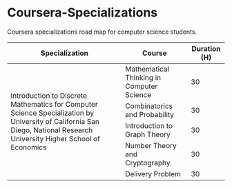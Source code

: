 # Coursera-Specializations
Coursera specializations road map for computer science students.

<table>
  <thead>
    <tr> <th>Specialization</th> <th>Course</th> <th>Duration (H)</th> </tr>
  </thead>
  <tbody>
    <tr>
            <td rowspan=5>Introduction to Discrete Mathematics for Computer Science Specialization by University of California San Diego, National Research University Higher School of Economics
</td>
            <td>Mathematical Thinking in Computer Science</td>      <td>30</td>
    </tr>
    <tr>
            <td>Combinatorics and Probability</td>                  <td>30</td>
    </tr>
    <tr>
            <td>Introduction to Graph Theory</td>                   <td>30</td>
    </tr>
    <tr>
            <td>Number Theory and Cryptography</td>                 <td>30</td>
    </tr>
    <tr>
            <td>Delivery Problem</td>                               <td>30</td>
    </tr>
  </tbody>
</table>
